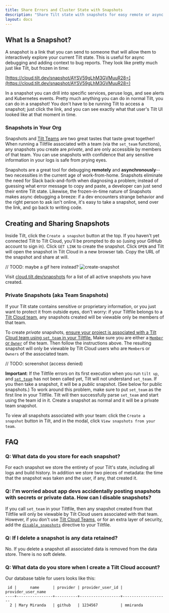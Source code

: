 ```yaml
---
title: Share Errors and Cluster State with Snapshots
description: "Share Tilt state with snapshots for easy remote or async debugging"
layout: docs
---
```

## What Is a Snapshot?

A snapshot is a link that you can send to someone that will allow them to interactively explore your current Tilt state. This is useful for async debugging and adding context to bug reports. They look like pretty much just like Tilt, but frozen in time:

[https://cloud.tilt.dev/snapshot/AYSV59gLhM3GVMuuR28=](https://cloud.tilt.dev/snapshot/AYSV59gLhM3GVMuuR28=)

In a snapshot you can drill into specific services, peruse logs, and see alerts and Kubernetes events. Pretty much anything you can do in normal Tilt, you can do in a snapshot! You don't have to be running Tilt to access a snapshot; just click the link, and you can see exactly what that user's Tilt UI looked like at that moment in time.

### Snapshots in Your Org
Snapshots and [Tilt Teams](teams.html) are two great tastes that taste great together! When running a Tiltfile associated with a team (via the `set_team` functions), any snapshots you create are *private*, and are only accessible by members of that team. You can use snapshots with confidence that any sensitive information in your logs is safe from prying eyes.

Snapshots are a great tool for debugging **remotely** and **asynchronously**--two necessities in the current age of work-from-home. Snapshots eliminate the need for Slack back-and-forth when diagnosing a problem; instead of guessing what error message to copy and paste, a developer can just send their entire Tilt state. Likewise, the frozen-in-time nature of Snapshots makes async debugging a breeze: if a dev encounters strange behavior and the right person to ask isn't online, it's easy to take a snapshot, send over the link, and go back to writing code. 

## Creating and Sharing Snapshots
Inside Tilt, click the `Create a snapshot` button at the top. If you haven't yet connected Tilt to Tilt Cloud, you'll be prompted to do so (using your GitHub account to sign in). Click `GET LINK` to create the snapshot. Click `OPEN` and Tilt will open the snapshot in Tilt Cloud in a new browser tab. Copy the URL of the snapshot and share at will.

// TOOD: maybe a gif here instead?
![create-snapshot](assets/img/create-snapshot.png)

Visit [cloud.tilt.dev/snapshots](https://cloud.tilt.dev/snapshots) for a list of all active snapshots you have created.

### Private Snapshots (aka Team Snapshots)
If your Tilt state contains sensitive or proprietary information, or you just want to protect it from outside eyes, don't worry: if your Tiltfile belongs to a [Tilt Cloud team](teams.html), any snapshots created will be viewable only be members of that team.

To create _private_ snapshots, [ensure your project is associated with a Tilt Cloud team using `set_team` in your Tiltfile.](teams.html) Make sure you are either a [`Member` or `Owner`](teams.html#add-users-to-your-team) of the team. Then follow the instructions above. The resulting snapshot will only be viewable by Tilt Cloud users  who are `Member`s or `Owners` of the associated team.

// TODO: screenshot (access denied)

**Important**: If the Tiltfile errors on its first execution when you run `tilt up`, and [`set_team`](https://docs.tilt.dev/api.html#api.set_team) has not been called yet, Tilt will not understand `set_team`. If you then take a snapshot, it will be a _public_ snapshot. (See below for public snapshots.) To work around this problem, make sure to put `set_team` as the first line in your Tiltfile. Tilt will then successfully parse `set_team` and start using the team id in it. Create a snapshot as normal and it will be a private team snapshot.

To view all snapshots associated with your team: click the `Create a snapshot` button in Tilt, and in the modal, click `View snapshots from your team`.

## FAQ

### Q: What data do you store for each snapshot?
For each snapshot we store the entirety of your Tilt's state, including all logs and build history. In addition we store two pieces of metadata: the time that the snapshot was taken and the user, if any, that created it.

### Q: I'm worried about app devs accidentally posting snapshots with secrets or private data. How can I disable snapshots?
If you call `set_team` in your Tiltfile, then any snapshot created from that Tiltfile will only be viewable by
Tilt Cloud users associated with that team. However, if you don't use [Tilt Cloud Teams](teams.html), or for an
extra layer of security, add the [`disable_snapshots`](https://docs.tilt.dev/api.html#api.disable_snapshots)
directive to your Tiltfile.

### Q: If I delete a snapshot is any data retained?
No. If you delete a snapshot all associated data is removed from the data store. There is no soft delete.

### Q: What data do you store when I create a Tilt Cloud account?
Our database table for users looks like this:

```
 id |      name      | provider | provider_user_id | provider_user_name
----+----------------+----------+------------------+--------------------
  2 | Mary Miranda   | github   | 1234567          | mmiranda
  ```
